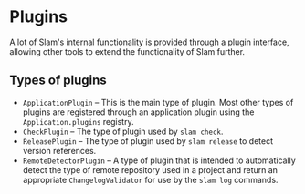 # Plugins

A lot of Slam's internal functionality is provided through a plugin interface, allowing other tools to extend the
functionality of Slam further.

## Types of plugins

* `ApplicationPlugin` &ndash; This is the main type of plugin. Most other types of plugins are registered through an
  application plugin using the `Application.plugins` registry.
* `CheckPlugin` &ndash; The type of plugin used by `slam check`.
* `ReleasePlugin` &ndash; The type of plugin used by `slam release` to detect version references.
* `RemoteDetectorPlugin` &ndash; A type of plugin that is intended to automatically detect the type of remote repository
  used in a project and return an appropriate `ChangelogValidator` for use by the `slam log` commands.
